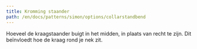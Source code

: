 ```yaml
---
title: Kromming staander
path: /en/docs/patterns/simon/options/collarstandbend
---
```


Hoeveel de kraagstaander buigt in het midden, in plaats van recht te zijn. Dit beïnvloedt hoe de kraag rond je nek zit.